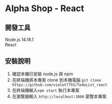 # Alpha Shop - React

## 開發工具
Node.js 14.18.1 \
React

## 安裝說明
1. 確認本機已安裝 node.js 與 npm
2. 在終端機將本專案 clone 到本機電腦 
`git clone https://github.com/violet7755/TodoList_react`
3. 在終端機輸入`npm start` 執行本專案
4. 在瀏覽器輸入 `http://localhost:3000` 瀏覽本專案
